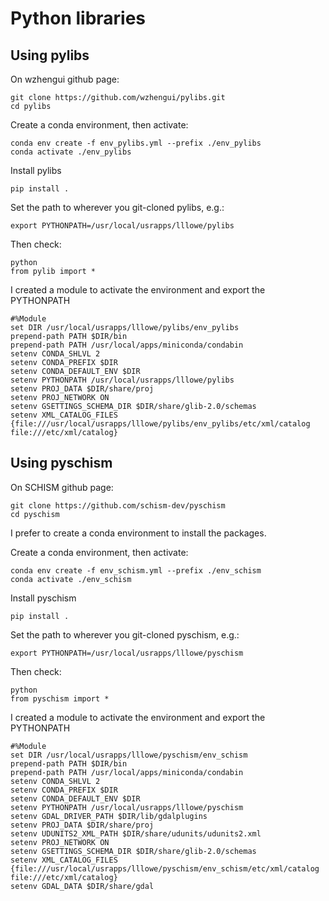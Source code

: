 # Python libraries

## Using pylibs
On wzhengui github page:
```
git clone https://github.com/wzhengui/pylibs.git 
cd pylibs
```

Create a conda environment, then activate:
```
conda env create -f env_pylibs.yml --prefix ./env_pylibs
conda activate ./env_pylibs
```

Install pylibs
```
pip install .
```

Set the path to wherever you git-cloned pylibs, e.g.:
```
export PYTHONPATH=/usr/local/usrapps/lllowe/pylibs
```

Then check:
```
python
from pylib import *
```

I created a module to activate the environment and export the PYTHONPATH
```
#%Module
set DIR /usr/local/usrapps/lllowe/pylibs/env_pylibs
prepend-path PATH $DIR/bin 
prepend-path PATH /usr/local/apps/miniconda/condabin
setenv CONDA_SHLVL 2
setenv CONDA_PREFIX $DIR 
setenv CONDA_DEFAULT_ENV $DIR  
setenv PYTHONPATH /usr/local/usrapps/lllowe/pylibs 
setenv PROJ_DATA $DIR/share/proj
setenv PROJ_NETWORK ON
setenv GSETTINGS_SCHEMA_DIR $DIR/share/glib-2.0/schemas
setenv XML_CATALOG_FILES {file:///usr/local/usrapps/lllowe/pylibs/env_pylibs/etc/xml/catalog file:///etc/xml/catalog}
```

## Using pyschism

On SCHISM github page:
```
git clone https://github.com/schism-dev/pyschism
cd pyschism
```

I prefer to create a conda environment to install the packages.

Create a conda environment, then activate:
```
conda env create -f env_schism.yml --prefix ./env_schism
conda activate ./env_schism
```

Install pyschism
```
pip install .
```

Set the path to wherever you git-cloned pyschism, e.g.:
```
export PYTHONPATH=/usr/local/usrapps/lllowe/pyschism
```

Then check:
```
python
from pyschism import *
```

I created a module to activate the environment and export the PYTHONPATH 
```
#%Module
set DIR /usr/local/usrapps/lllowe/pyschism/env_schism
prepend-path PATH $DIR/bin
prepend-path PATH /usr/local/apps/miniconda/condabin
setenv CONDA_SHLVL 2
setenv CONDA_PREFIX $DIR
setenv CONDA_DEFAULT_ENV $DIR
setenv PYTHONPATH /usr/local/usrapps/lllowe/pyschism
setenv GDAL_DRIVER_PATH $DIR/lib/gdalplugins
setenv PROJ_DATA $DIR/share/proj
setenv UDUNITS2_XML_PATH $DIR/share/udunits/udunits2.xml
setenv PROJ_NETWORK ON
setenv GSETTINGS_SCHEMA_DIR $DIR/share/glib-2.0/schemas
setenv XML_CATALOG_FILES {file:///usr/local/usrapps/lllowe/pyschism/env_schism/etc/xml/catalog file:///etc/xml/catalog}
setenv GDAL_DATA $DIR/share/gdal
```
